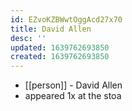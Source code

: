 ```yaml
---
id: EZvoKZBWwtOggAcd27x70
title: David Allen
desc: ''
updated: 1639762693850
created: 1639762693850
---
```



- [[person]] - David Allen
- appeared 1x at the stoa
